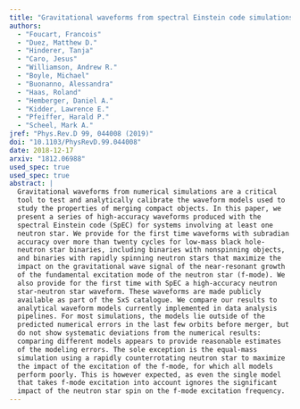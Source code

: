 ```yaml
---
title: "Gravitational waveforms from spectral Einstein code simulations: Neutron star-neutron star and low-mass black hole-neutron star binaries"
authors:
  - "Foucart, Francois"
  - "Duez, Matthew D."
  - "Hinderer, Tanja"
  - "Caro, Jesus"
  - "Williamson, Andrew R."
  - "Boyle, Michael"
  - "Buonanno, Alessandra"
  - "Haas, Roland"
  - "Hemberger, Daniel A."
  - "Kidder, Lawrence E."
  - "Pfeiffer, Harald P."
  - "Scheel, Mark A."
jref: "Phys.Rev.D 99, 044008 (2019)"
doi: "10.1103/PhysRevD.99.044008"
date: 2018-12-17
arxiv: "1812.06988"
used_spec: true
used_spec: true
abstract: |
  Gravitational waveforms from numerical simulations are a critical
  tool to test and analytically calibrate the waveform models used to
  study the properties of merging compact objects. In this paper, we
  present a series of high-accuracy waveforms produced with the
  spectral Einstein code (SpEC) for systems involving at least one
  neutron star. We provide for the first time waveforms with subradian
  accuracy over more than twenty cycles for low-mass black hole-
  neutron star binaries, including binaries with nonspinning objects,
  and binaries with rapidly spinning neutron stars that maximize the
  impact on the gravitational wave signal of the near-resonant growth
  of the fundamental excitation mode of the neutron star (f-mode). We
  also provide for the first time with SpEC a high-accuracy neutron
  star-neutron star waveform. These waveforms are made publicly
  available as part of the SxS catalogue. We compare our results to
  analytical waveform models currently implemented in data analysis
  pipelines. For most simulations, the models lie outside of the
  predicted numerical errors in the last few orbits before merger, but
  do not show systematic deviations from the numerical results:
  comparing different models appears to provide reasonable estimates
  of the modeling errors. The sole exception is the equal-mass
  simulation using a rapidly counterrotating neutron star to maximize
  the impact of the excitation of the f-mode, for which all models
  perform poorly. This is however expected, as even the single model
  that takes f-mode excitation into account ignores the significant
  impact of the neutron star spin on the f-mode excitation frequency.
---
```

